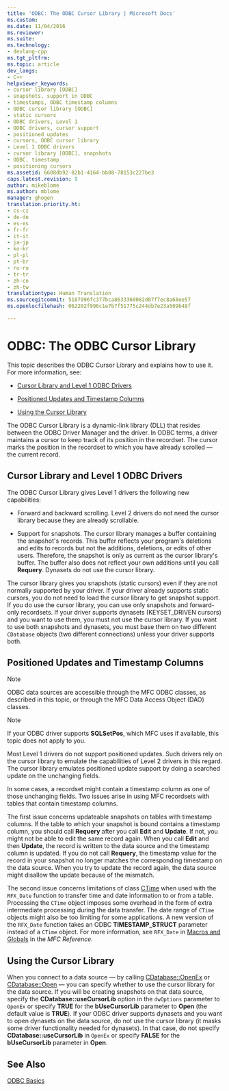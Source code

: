 ```yaml
---
title: 'ODBC: The ODBC Cursor Library | Microsoft Docs'
ms.custom: 
ms.date: 11/04/2016
ms.reviewer: 
ms.suite: 
ms.technology:
- devlang-cpp
ms.tgt_pltfrm: 
ms.topic: article
dev_langs:
- C++
helpviewer_keywords:
- cursor library [ODBC]
- snapshots, support in ODBC
- timestamps, ODBC timestamp columns
- ODBC cursor library [ODBC]
- static cursors
- ODBC drivers, Level 1
- ODBC drivers, cursor support
- positioned updates
- cursors, ODBC cursor library
- Level 1 ODBC drivers
- cursor library [ODBC], snapshots
- ODBC, timestamp
- positioning cursors
ms.assetid: 6608db92-82b1-4164-bb08-78153c227be3
caps.latest.revision: 9
author: mikeblome
ms.author: mblome
manager: ghogen
translation.priority.ht:
- cs-cz
- de-de
- es-es
- fr-fr
- it-it
- ja-jp
- ko-kr
- pl-pl
- pt-br
- ru-ru
- tr-tr
- zh-cn
- zh-tw
translationtype: Human Translation
ms.sourcegitcommit: 5187996fc377bca8633360082d07f7ec8a68ee57
ms.openlocfilehash: 062202f996c1e7b7f51775c244db7e23a509b48f

---
```

# ODBC: The ODBC Cursor Library
This topic describes the ODBC Cursor Library and explains how to use it. For more information, see:  
  
-   [Cursor Library and Level 1 ODBC Drivers](#_core_the_cursor_library_and_level_1_odbc_drivers)  
  
-   [Positioned Updates and Timestamp Columns](#_core_positioned_updates_and_timestamp_columns)  
  
-   [Using the Cursor Library](#_core_using_the_cursor_library)  
  
 The ODBC Cursor Library is a dynamic-link library (DLL) that resides between the ODBC Driver Manager and the driver. In ODBC terms, a driver maintains a cursor to keep track of its position in the recordset. The cursor marks the position in the recordset to which you have already scrolled — the current record.  
  
##  <a name="_core_the_cursor_library_and_level_1_odbc_drivers"></a> Cursor Library and Level 1 ODBC Drivers  
 The ODBC Cursor Library gives Level 1 drivers the following new capabilities:  
  
-   Forward and backward scrolling. Level 2 drivers do not need the cursor library because they are already scrollable.  
  
-   Support for snapshots. The cursor library manages a buffer containing the snapshot's records. This buffer reflects your program's deletions and edits to records but not the additions, deletions, or edits of other users. Therefore, the snapshot is only as current as the cursor library's buffer. The buffer also does not reflect your own additions until you call **Requery**. Dynasets do not use the cursor library.  
  
 The cursor library gives you snapshots (static cursors) even if they are not normally supported by your driver. If your driver already supports static cursors, you do not need to load the cursor library to get snapshot support. If you do use the cursor library, you can use only snapshots and forward-only recordsets. If your driver supports dynasets (KEYSET_DRIVEN cursors) and you want to use them, you must not use the cursor library. If you want to use both snapshots and dynasets, you must base them on two different `CDatabase` objects (two different connections) unless your driver supports both.  
  
##  <a name="_core_positioned_updates_and_timestamp_columns"></a> Positioned Updates and Timestamp Columns  
  
> [!NOTE]
>  ODBC data sources are accessible through the MFC ODBC classes, as described in this topic, or through the MFC Data Access Object (DAO) classes.  
  
> [!NOTE]
>  If your ODBC driver supports **SQLSetPos**, which MFC uses if available, this topic does not apply to you.  
  
 Most Level 1 drivers do not support positioned updates. Such drivers rely on the cursor library to emulate the capabilities of Level 2 drivers in this regard. The cursor library emulates positioned update support by doing a searched update on the unchanging fields.  
  
 In some cases, a recordset might contain a timestamp column as one of those unchanging fields. Two issues arise in using MFC recordsets with tables that contain timestamp columns.  
  
 The first issue concerns updateable snapshots on tables with timestamp columns. If the table to which your snapshot is bound contains a timestamp column, you should call **Requery** after you call **Edit** and **Update**. If not, you might not be able to edit the same record again. When you call **Edit** and then **Update**, the record is written to the data source and the timestamp column is updated. If you do not call **Requery**, the timestamp value for the record in your snapshot no longer matches the corresponding timestamp on the data source. When you try to update the record again, the data source might disallow the update because of the mismatch.  
  
 The second issue concerns limitations of class [CTime](../../atl-mfc-shared/reference/ctime-class.md) when used with the `RFX_Date` function to transfer time and date information to or from a table. Processing the `CTime` object imposes some overhead in the form of extra intermediate processing during the data transfer. The date range of `CTime` objects might also be too limiting for some applications. A new version of the `RFX_Date` function takes an ODBC **TIMESTAMP_STRUCT** parameter instead of a `CTime` object. For more information, see `RFX_Date` in [Macros and Globals](../../mfc/reference/mfc-macros-and-globals.md) in the *MFC Reference*.  

  
##  <a name="_core_using_the_cursor_library"></a> Using the Cursor Library  
 When you connect to a data source — by calling [CDatabase::OpenEx](../../mfc/reference/cdatabase-class.md#cdatabase__openex) or [CDatabase::Open](../../mfc/reference/cdatabase-class.md#cdatabase__open) — you can specify whether to use the cursor library for the data source. If you will be creating snapshots on that data source, specify the **CDatabase::useCursorLib** option in the `dwOptions` parameter to `OpenEx` or specify **TRUE** for the **bUseCursorLib** parameter to **Open** (the default value is **TRUE**). If your ODBC driver supports dynasets and you want to open dynasets on the data source, do not use the cursor library (it masks some driver functionality needed for dynasets). In that case, do not specify **CDatabase::useCursorLib** in `OpenEx` or specify **FALSE** for the **bUseCursorLib** parameter in **Open**.  
  
## See Also  
 [ODBC Basics](../../data/odbc/odbc-basics.md)


<!--HONumber=Jan17_HO2-->



